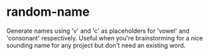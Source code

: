 # random-name
Generate names using 'v' and 'c' as placeholders for 'vowel' and 'consonant' respectively. Useful when you're brainstorming for a nice sounding name for any project but don't need an existing word.
